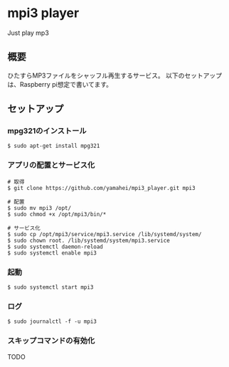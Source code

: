 # mpi3 player
Just play mp3


概要
----
ひたすらMP3ファイルをシャッフル再生するサービス。
以下のセットアップは、Raspberry pi想定で書いてます。

セットアップ
------------
### mpg321のインストール

```
$ sudo apt-get install mpg321
```

### アプリの配置とサービス化

```
# 取得
$ git clone https://github.com/yamahei/mpi3_player.git mpi3

# 配置
$ sudo mv mpi3 /opt/
$ sudo chmod +x /opt/mpi3/bin/*

# サービス化
$ sudo cp /opt/mpi3/service/mpi3.service /lib/systemd/system/
$ sudo chown root. /lib/systemd/system/mpi3.service
$ sudo systemctl daemon-reload
$ sudo systemctl enable mpi3 
```

### 起動

```
$ sudo systemctl start mpi3
```

### ログ

```
$ sudo journalctl -f -u mpi3
```

### スキップコマンドの有効化

TODO
